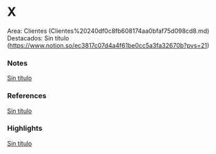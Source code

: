 # X

Area: Clientes (Clientes%20240df0c8fb608174aa0bfaf75d098cd8.md)
Destacados: Sin título (https://www.notion.so/ec3817c07d4a4f61be0cc5a3fa32670b?pvs=21)

### Notes

[Sin título](Sin%20ti%CC%81tulo%20240df0c8fb6081c1b3a0e3c72ced4172.csv)

### References

[Sin título](Sin%20ti%CC%81tulo%20240df0c8fb608170890ec347fa8b761c.csv)

### Highlights

[Sin título](Sin%20ti%CC%81tulo%20240df0c8fb6081a880d3db568aec4a44.csv)